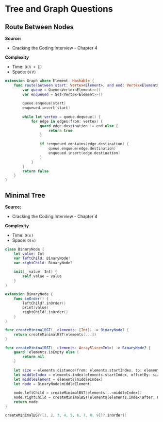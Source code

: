 # Tree and Graph Questions

## Route Between Nodes

**Source:** 
* Cracking the Coding Interview - Chapter 4

**Complexity**
* Time: ```O(V + E)```
* Space: ```O(V)```
```swift
extension Graph where Element: Hashable {
    func route(between start: Vertex<Element>, and end: Vertex<Element>) -> Bool {
        var queue = Queue<Vertex<Element>>()
        var enqueued = Set<Vertex<Element>>()
        
        queue.enqueue(start)
        enqueued.insert(start)
        
        while let vertex = queue.dequeue() {
            for edge in edges(from: vertex) {
                guard edge.destination != end else {
                    return true
                }
                
                if !enqueued.contains(edge.destination) {
                    queue.enqueue(edge.destination)
                    enqueued.insert(edge.destination)
                }
            }
        }
        return false
    }
}
```

## Minimal Tree

**Source:** 
* Cracking the Coding Interview - Chapter 4

**Complexity**
* Time: ```O(n)```
* Space: ```O(n)```
```swift
class BinaryNode {
    let value: Int
    var leftChild: BinaryNode?
    var rightChild: BinaryNode?
    
    init(_ value: Int) {
        self.value = value
    }
}

extension BinaryNode {
    func inOrder() {
        leftChild?.inOrder()
        print(value)
        rightChild?.inOrder()
    }
}

func createMinimalBST(_ elements: [Int]) -> BinaryNode? {
    return createMinimalBST(elements[...])
}

func createMinimalBST(_ elements: ArraySlice<Int>) -> BinaryNode? {
    guard !elements.isEmpty else {
        return nil
    }
    
    let size = elements.distance(from: elements.startIndex, to: elements.endIndex)
    let middleIndex = elements.index(elements.startIndex, offsetBy: size / 2)
    let middleElement = elements[middleIndex]
    let node = BinaryNode(middleElement)
    
    node.leftChild = createMinimalBST(elements[..<middleIndex])
    node.rightChild = createMinimalBST(elements[elements.index(after: middleIndex)...])
    return node
}

createMinimalBST([1, 2, 3, 4, 5, 6, 7, 8, 9])?.inOrder()
```
